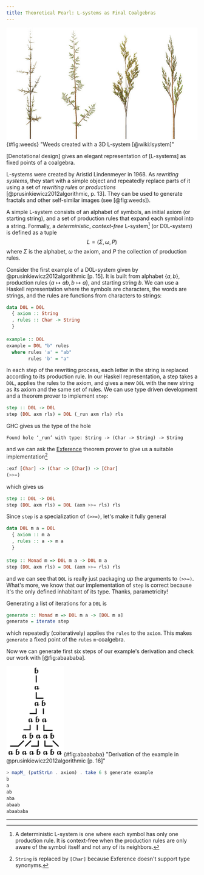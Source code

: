 ```yaml
---
title: Theoretical Pearl: L-systems as Final Coalgebras
---
```


<aside class="sidenote">

![Weeds created with a 3D L-system][Weeds]{#fig:weeds} "Weeds created
 with a 3D L-system [@wiki:lsystem]"

</aside>


[Weeds]: /images/640px-Fractal_weeds.jpg


<p class="lead">
[Denotational design] gives an elegant representation of [L-systems]
as fixed points of a coalgebra.
</p>

[Denotational design]: TODO
[L-systems]: TODO

<span class="newthought">L-systems were created</span> by Aristid
Lindenmeyer in 1968. As *rewriting systems*, they start with a simple
object and repeatedly replace parts of it using a set of *rewriting
rules* or *productions* [@prusinkiewicz2012algorithmic, p. 13]. They
can be used to generate fractals and other self-similar images (see
[@fig:weeds]).

A simple L-system consists of an alphabet of symbols, an initial
axiom (or starting string), and a set of production rules that expand each symbol
into a string. Formally, a *deterministic*, *context-free*
L-system[^D0L] (or  <span class="lining-numerals">D0L-system</span>) is
defined as a tuple $$L = (\Sigma,\omega,P)$$ where $\Sigma$ is the
alphabet, $\omega$ the axiom, and $P$ the collection of production
rules.

[^D0L]: A deterministic L-system is one where each symbol has only one
production rule. It is context-free when the production rules are only
aware of the symbol itself and not any of its neighbors.

Consider the first example of a <span
class="lining-numerals">D0L-system</span> given by
@prusinkiewicz2012algorithmic [p. 15]. It is built from alphabet $\{a,b\}$,
production rules $\{a \mapsto ab,b \mapsto a\}$, and starting string $b$. We
can use a Haskell representation where the symbols are characters, the
words are strings, and the rules are functions from characters to
strings:

```haskell
data D0L = D0L
  { axiom :: String
  , rules :: Char -> String
  }

example :: D0L
example = D0L "b" rules
  where rules 'a' = "ab"
        rules 'b' = "a"
```

In each step of the rewriting process, each letter in the string is
replaced according to its production rule. In our Haskell
representation, a step takes a `D0L`, applies the rules to the
axiom, and gives a new `D0L` with the new string as its axiom
and the same set of rules. We can use type driven development and a
theorem prover to implement `step`:

```haskell
step :: D0L -> D0L
step (D0L axm rls) = D0L (_run axm rls) rls
```

GHC gives us the type of the hole

```
Found hole ‘_run’ with type: String -> (Char -> String) -> String
```

and we can ask the [Exference] theorem prover to give us a suitable
implementation[^exf]

```haskell
:exf [Char] -> (Char -> [Char]) -> [Char]
(>>=)
```

[Exference]: https://github.com/lspitzner/exference

[^exf]: `String` is replaced by `[Char]` because Exference doesn't
    support type synonyms.

which gives us

```haskell
step :: D0L -> D0L
step (D0L axm rls) = D0L (axm >>= rls) rls
```

Since `step` is a specialization of `(>>=)`, let's make it fully
general

```haskell
data D0L m a = D0L
  { axiom :: m a
  , rules :: a -> m a
  }

step :: Monad m => D0L m a -> D0L m a
step (D0L axm rls) = D0L (axm >>= rls) rls
```

and we can see that `D0L` is really just packaging up the arguments to
`(>>=)`. What's more, we know that our implementation of `step` is
correct because it's the only defined inhabitant of its type. Thanks,
parametricity!

Generating a list of iterations for a `D0L` is

```haskell
generate :: Monad m => D0L m a -> [D0L m a]
generate = iterate step
```

which repeatedly (coiteratively) applies the `rules` to the `axiom`.
This makes `generate` a fixed point of the `rules` `m`-coalgebra.

Now we can generate first six steps of our example's derivation and
check our work with [@fig:abaababa].

<aside class="sidenote">

![abaababa][abaababa]{#fig:abaababa} "Derivation of the example in
 @prusinkiewicz2012algorithmic [p. 16]"

</aside>

[abaababa]: /images/abaababa.png


```haskell
> mapM_ (putStrLn . axiom) . take 6 $ generate example
b
a
ab
aba
abaab
abaababa
```

---
